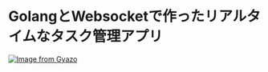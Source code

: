 # GolangとWebsocketで作ったリアルタイムなタスク管理アプリ

[![Image from Gyazo](https://i.gyazo.com/2ceacc78f5c4b0e41ddf44caca0af0f4.gif)](https://gyazo.com/2ceacc78f5c4b0e41ddf44caca0af0f4)
